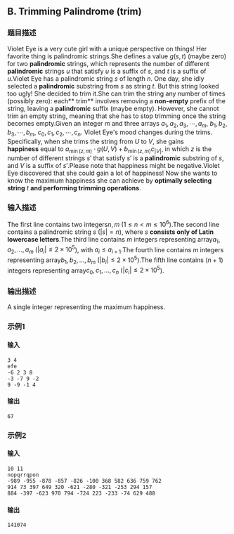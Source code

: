 ## B. Trimming Palindrome (trim)

### 题目描述

Violet Eye is a very cute girl with a unique perspective on things! Her
favorite thing is palindromic strings.She defines a value $g(s,t)$ (maybe zero) for
two **palindromic** strings, which represents the number of different
**palindromic** strings $u$ that satisfy $u$ is a suffix of $s$, and $t$ is a
suffix of $u$.Violet Eye has a palindromic string $s$ of
length $n$. One day, she idly selected a
**palindromic** substring from $s$ as string $t$. But this string looked too ugly! She
decided to trim it.She can trim the string any number of times (possibly zero):
each** trim** involves removing a **non-empty** prefix of the string,
leaving a **palindromic** suffix (maybe empty). However, she cannot trim
an empty string, meaning that she has to stop trimming once the string
becomes empty.Given an integer $m$ and three
arrays $a_1,a_2,a_3,\cdots,a_m$, $b_1,b_2,b_3,\cdots,b_m$, $c_0,c_1,c_2,\cdots,c_n$. Violet Eye\'s mood
changes during the trims. Specifically, when she trims the string from $U$ to $V$, she
gains **happiness** equal to $a_{\min(z,m)} \cdot g(U,V) + b_{\min(z,m)} c_{|V|}$,
in which $z$ is the number of different
strings $s'$ that satisfy $s'$ is a **palindromic** substring of $s$, and $V$ is a
suffix of $s'$.Please note that happiness might be negative.Violet Eye discovered that she could gain a lot of happiness! Now she
wants to know the maximum happiness she can achieve by **optimally
selecting string** $t$ **and performing
trimming operations**.

### 输入描述

The first line contains two integers$n,m$ ($1\le n<m\le 10^6$).The second line contains a palindromic string $s$ ($|s|=n$),
where $s$ **consists only of Latin lowercase
letters**.The third line contains $m$ integers
representing array$a_1, a_2, \dots, a_m$ ($|a_i|\le 2\times10^5$), with $a_i\le a_{i+1}$.The fourth line contains $m$ integers
representing array$b_1, b_2, \dots, b_m$ ($|b_i|\le 2\times10^5$).The fifth line contains $(n+1)$ integers
representing array$c_0, c_1, \dots, c_n$ ($|c_i|\le 2\times10^5$).

### 输出描述

A single integer representing the maximum happiness.

### 示例1

#### 输入

```plain
3 4
efe
-6 2 3 8
-3 -7 9 -2
9 -9 -1 4
```

#### 输出

```plain
67
```

### 示例2

#### 输入

```plain
10 11
nopqrrqpon
-989 -955 -878 -857 -826 -100 368 582 636 759 762
914 73 397 649 320 -621 -280 -321 -253 294 157
884 -397 -623 970 794 -724 223 -233 -74 629 488
```

#### 输出

```plain
141074
```

